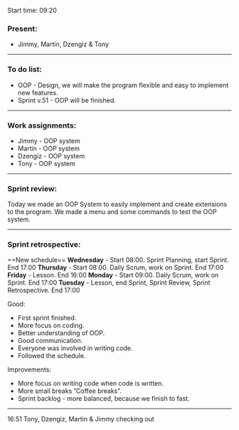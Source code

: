 Start time: 09:20
### Present:

- Jimmy, Martin, Dzengiz & Tony

---
### To do list:

-  OOP - Design, we will make the program flexible and easy to implement new features.
-  Sprint v.51 - OOP will be finished.

---
### Work assignments:

- Jimmy - OOP system
- Martin - OOP system
- Dzengiz - OOP system
- Tony - OOP system

---
### Sprint review:

Today we made an OOP System to easily implement and create extensions to the program.
We made a menu and some commands to test the OOP system. 

---

### Sprint retrospective:

==New schedule==
**Wednesday** - Start 08:00. Sprint Planning, start Sprint. End 17:00
**Thursday** - Start 08:00. Daily Scrum, work on Sprint. End 17:00
**Friday** - Lesson. End 16:00
**Monday** - Start 09:00. Daily Scrum, work on Sprint. End 17:00
**Tuesday** - Lesson, end Sprint, Sprint Review, Sprint Retrospective. End 17:00

Good:
- First sprint finished.
- More focus on coding.
- Better understanding of OOP.
- Good communication.
- Everyone was involved in writing code.
- Followed the schedule.

Improvements:
- More focus on writing code when code is written.
- More small breaks ”Coffee breaks”.
- Sprint backlog - more balanced, because we finish to fast.

---


16:51 Tony, Dzengiz, Martin & Jimmy checking out



